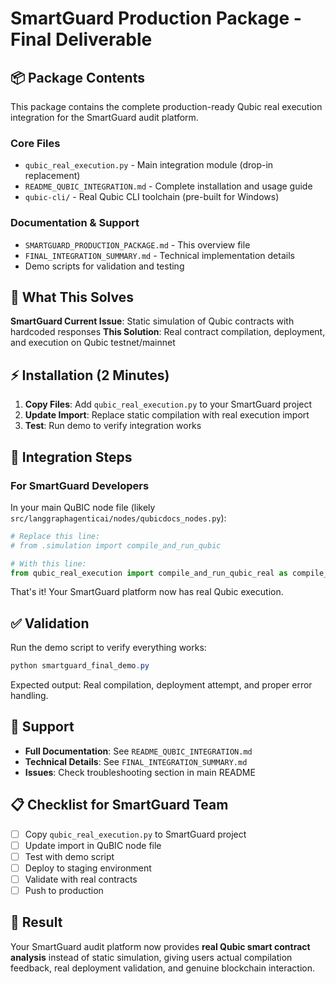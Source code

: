 # SmartGuard Production Package - Final Deliverable

## 📦 Package Contents

This package contains the complete production-ready Qubic real execution integration for the SmartGuard audit platform.

### Core Files
- `qubic_real_execution.py` - Main integration module (drop-in replacement)
- `README_QUBIC_INTEGRATION.md` - Complete installation and usage guide
- `qubic-cli/` - Real Qubic CLI toolchain (pre-built for Windows)

### Documentation & Support
- `SMARTGUARD_PRODUCTION_PACKAGE.md` - This overview file
- `FINAL_INTEGRATION_SUMMARY.md` - Technical implementation details
- Demo scripts for validation and testing

## 🎯 What This Solves

**SmartGuard Current Issue**: Static simulation of Qubic contracts with hardcoded responses
**This Solution**: Real contract compilation, deployment, and execution on Qubic testnet/mainnet

## ⚡ Installation (2 Minutes)

1. **Copy Files**: Add `qubic_real_execution.py` to your SmartGuard project
2. **Update Import**: Replace static compilation with real execution import
3. **Test**: Run demo to verify integration works

## 🔧 Integration Steps

### For SmartGuard Developers

In your main QuBIC node file (likely `src/langgraphagenticai/nodes/qubicdocs_nodes.py`):

```python
# Replace this line:
# from .simulation import compile_and_run_qubic

# With this line:
from qubic_real_execution import compile_and_run_qubic_real as compile_and_run_qubic
```

That's it! Your SmartGuard platform now has real Qubic execution.

## ✅ Validation

Run the demo script to verify everything works:

```powershell
python smartguard_final_demo.py
```

Expected output: Real compilation, deployment attempt, and proper error handling.

## 🛟 Support

- **Full Documentation**: See `README_QUBIC_INTEGRATION.md`
- **Technical Details**: See `FINAL_INTEGRATION_SUMMARY.md`
- **Issues**: Check troubleshooting section in main README

## 📋 Checklist for SmartGuard Team

- [ ] Copy `qubic_real_execution.py` to SmartGuard project
- [ ] Update import in QuBIC node file
- [ ] Test with demo script
- [ ] Deploy to staging environment
- [ ] Validate with real contracts
- [ ] Push to production

## 🎉 Result

Your SmartGuard audit platform now provides **real Qubic smart contract analysis** instead of static simulation, giving users actual compilation feedback, real deployment validation, and genuine blockchain interaction.
